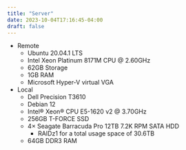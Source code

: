 ```yaml
---
title: "Server"
date: 2023-10-04T17:16:45-04:00
draft: false
---
```


- Remote
  - Ubuntu 20.04.1 LTS
  - Intel Xeon Platinum 8171M CPU @ 2.60GHz
  - 62GB Storage
  - 1GB RAM
  - Microsoft Hyper-V virtual VGA
- Local
  - Dell Precision T3610
  - Debian 12
  - Intel&reg; Xeon&reg; CPU E5-1620 v2 @ 3.70GHz
  - 256GB T-FORCE SSD
  - 4&times; Seagate Barracuda Pro 12TB 7.2K RPM SATA HDD
    - RAIDz1 for a total usage space of 30.6TB
  - 64GB DDR3 RAM
